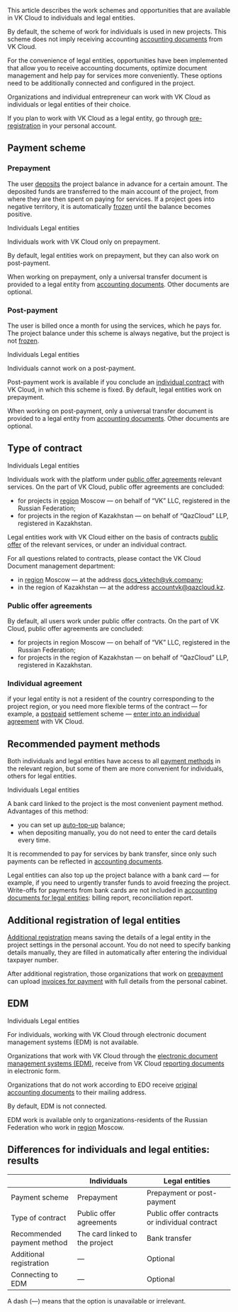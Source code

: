 This article describes the work schemes and opportunities that are available in VK Cloud to individuals and legal entities.

By default, the scheme of work for individuals is used in new projects. This scheme does not imply receiving accounting [accounting documents](../report) from VK Cloud.

For the convenience of legal entities, opportunities have been implemented that allow you to receive accounting documents, optimize document management and help pay for services more conveniently. These options need to be additionally connected and configured in the project.

Organizations and individual entrepreneur can work with VK Cloud as individuals or legal entities of their choice.

<info>

If you plan to work with VK Cloud as a legal entity, go through [pre-registration](#additional_registration_of_legal_entities) in your personal account.

</info>

## Payment scheme

### Prepayment

The user [deposits](../../service-management/payment#making_a_payment) the project balance in advance for a certain amount. The deposited funds are transferred to the main account of the project, from where they are then spent on paying for services. If a project goes into negative territory, it is automatically [frozen](/en/base/account/concepts/projects#automatic_freezing_of_the_project) until the balance becomes positive.

<tabs>
<tablist>
<tab>Individuals</tab>
<tab>Legal entities</tab>
</tablist>
<tabpanel>

Individuals work with VK Cloud only on prepayment.

</tabpanel>
<tabpanel>

By default, legal entities work on prepayment, but they can also work on post-payment.

When working on prepayment, only a universal transfer document is provided to a legal entity from [accounting documents](../report#individuals). Other documents are optional.

</tabpanel>
</tabs>

### Post-payment

The user is billed once a month for using the services, which he pays for. The project balance under this scheme is always negative, but the project is not [frozen](/en/base/account/concepts/projects#automatic_freezing_of_the_project).

<tabs>
<tablist>
<tab>Individuals</tab>
<tab>Legal entities</tab>
</tablist>
<tabpanel>

Individuals cannot work on a post-payment.

</tabpanel>
<tabpanel>

Post-payment work is available if you conclude an [individual contract](#type_of_contract) with VK Cloud, in which this scheme is fixed. By default, legal entities work on prepayment.

When working on post-payment, only a universal transfer document is provided to a legal entity from [accounting documents](../report#individuals). Other documents are optional.

</tabpanel>
</tabs>

## Type of contract

<tabs>
<tablist>
<tab>Individuals</tab>
<tab>Legal entities</tab>
</tablist>
<tabpanel>

Individuals work with the platform under [public offer agreements](/en/additionals/start/legal) relevant services. On the part of VK Cloud, public offer agreements are concluded:

- for projects in [region](/en/base/account/concepts/regions) Moscow — on behalf of “VK” LLC, registered in the Russian Federation;
- for projects in the region of Kazakhstan — on behalf of “QazCloud” LLP, registered in Kazakhstan.

</tabpanel>
<tabpanel>

Legal entities work with VK Cloud either on the basis of contracts [public offer](/en/additionals/start/legal/) of the relevant services, or under an individual contract.

For all questions related to contracts, please contact the VK Cloud Document management department:

- in [region](/en/base/account/concepts/regions) Moscow — at the address docs_vktech@vk.company;
- in the region of Kazakhstan — at the address accountvk@qazcloud.kz.

### Public offer agreements

By default, all users work under public offer contracts. On the part of VK Cloud, public offer agreements are concluded:

- for projects in region Moscow — on behalf of “VK” LLC, registered in the Russian Federation;
- for projects in the region of Kazakhstan — on behalf of “QazCloud” LLP, registered in Kazakhstan.

### Individual agreement

if your legal entity is not a resident of the country corresponding to the project region, or you need more flexible terms of the contract — for example, a [postpaid](#post_payment) settlement scheme — [enter into an individual agreement](../../service-management/corporate#conclusion_of_an_individual_contract) with VK Cloud.

</tabpanel>
</tabs>

## Recommended payment methods

Both individuals and legal entities have access to all [payment methods](../payment-methods) in the relevant region, but some of them are more convenient for individuals, others for legal entities.

<tabs>
<tablist>
<tab>Individuals</tab>
<tab>Legal entities</tab>
</tablist>
<tabpanel>

A bank card linked to the project is the most convenient payment method. Advantages of this method:

- you can set up [auto-top-up](../../service-management/add-card#configure_auto_completion) balance;
- when depositing manually, you do not need to enter the card details every time.

</tabpanel>
<tabpanel>

It is recommended to pay for services by bank transfer, since only such payments can be reflected in [accounting documents](../report#electronic_document_management_system_edm_aece81aa).

<info>

Legal entities can also top up the project balance with a bank card — for example, if you need to urgently transfer funds to avoid freezing the project. Write-offs for payments from bank cards are not included in [accounting documents for legal entities](../report#composition_of_accounting_documents_55c18d7): billing report, reconciliation report.

</info>

</tabpanel>
</tabs>

## Additional registration of legal entities

[Additional registration](../../service-management/corporate) means saving the details of a legal entity in the project settings in the personal account. You do not need to specify banking details manually, they are filled in automatically after entering the individual taxpayer number.

After additional registration, those organizations that work on [prepayment](#payment_scheme) can upload [invoices for payment](../../service-management/bill-generation) with full details from the personal cabinet.

## EDM

<tabs>
<tablist>
<tab>Individuals</tab>
<tab>Legal entities</tab>
</tablist>
<tabpanel>

For individuals, working with VK Cloud through electronic document management systems (EDM) is not available.

</tabpanel>
<tabpanel>

Organizations that work with VK Cloud through the [electronic document management systems (EDM)](../report#electronic_document_management_system_edm_aece81aa), receive from VK Cloud [reporting documents](../report) in electronic form.

Organizations that do not work according to EDO receive [original accounting documents](../report#delivery_of_original_documents_50e7d04c) to their mailing address.

By default, EDM is not connected.

<info>

EDM work is available only to organizations-residents of the Russian Federation who work in [region](/en/base/account/concepts/regions) Moscow.

</info>

</tabpanel>
</tabs>

## Differences for individuals and legal entities: results

| | Individuals | Legal entities |
| -- | -- | -- |
| Payment scheme | Prepayment | Prepayment or post-payment |
| Type of contract | Public offer agreements | Public offer contracts or individual contract |
| Recommended<br>payment method | The card linked to the project | Bank transfer |
| Additional registration | — | Optional |
| Connecting to EDM | — | Optional |

A dash (—) means that the option is unavailable or irrelevant.
